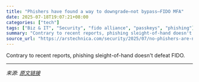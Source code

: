 ```yaml
---
title: "Phishers have found a way to downgrade—not bypass—FIDO MFA"
date: 2025-07-18T19:07:21+08:00
categories: ["tech"]
tags: ["Biz & IT", "Security", "fido alliance", "passkeys", "phishing"]
summary: "Contrary to recent reports, phishing sleight-of-hand doesn't defeat FIDO."
source_url: "https://arstechnica.com/security/2025/07/no-phishers-are-not-bypassing-fido-mfa-at-least-not-yet-heres-why/"
---
```


Contrary to recent reports, phishing sleight-of-hand doesn't defeat FIDO.

---

*来源: [原文链接](https://arstechnica.com/security/2025/07/no-phishers-are-not-bypassing-fido-mfa-at-least-not-yet-heres-why/)*
